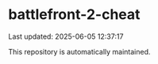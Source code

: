 # battlefront-2-cheat

Last updated: 2025-06-05 12:37:17

This repository is automatically maintained.
